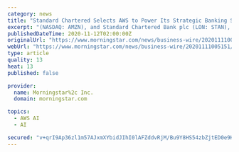 ```yaml
---
category: news
title: "Standard Chartered Selects AWS to Power Its Strategic Banking Systems and Workloads"
excerpt: "(NASDAQ: AMZN), and Standard Chartered Bank plc (LON: STAN), a leading international banking group, announced a five year, strategic global agreement, which deepens the existing relationship between the two companies,"
publishedDateTime: 2020-11-12T02:00:00Z
originalUrl: "https://www.morningstar.com/news/business-wire/20201111005151/standard-chartered-selects-aws-to-power-its-strategic-banking-systems-and-workloads"
webUrl: "https://www.morningstar.com/news/business-wire/20201111005151/standard-chartered-selects-aws-to-power-its-strategic-banking-systems-and-workloads"
type: article
quality: 13
heat: 13
published: false

provider:
  name: Morningstar%2c Inc.
  domain: morningstar.com

topics:
  - AWS AI
  - AI

secured: "v+qrI9Ap36zl1m57AJxmXYbidJIhI0lAFZddvRjM/Bu9Y8HS54zbZjtED0e9HgN8PyzLiKqSIUrpzB4LBu9Bud4XiCtgHNr02b/3N1MV1iH2pItwGweoMoEh8235/Fzj09Pp/P45Mi2SxMZWb5fufiyyaigI9iGVh8hia6dB4/ccaysXBxyHHZgV92za2D7U/7FIZYFH8IMFcknOwCes4fK1EGnEm1hg9HP5adQD7MeRh3uHgwvXYtj07yT+5qfU2pnWB1mcNQv1FAoVK5Y0mhhI2XbX5gxQa0KN+4NoLnH2h0onyM2Zjcsp2whw4UTx0HqgN4DWQC9T94MI6J34gvPrQHO+ttaXYo+sPwuIWM0=;7w0q+MDdhxFKpXrKcMs+TA=="
---
```


